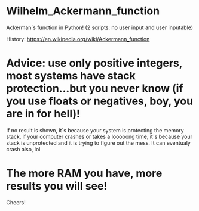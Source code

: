 # Wilhelm_Ackermann_function
Ackerman´s function in Python! (2 scripts: no user input and user inputable)

History: https://en.wikipedia.org/wiki/Ackermann_function 

# Advice: use only positive integers, most systems have stack protection...but you never know (if you use floats or negatives, boy, you are in for hell)!

If no result is shown, it´s because your system is protecting the memory stack, if your computer crashes or takes a looooong time, it´s because your stack is unprotected and it is trying to figure out the mess. It can eventualy crash also, lol

# The more RAM you have, more results you will see!

Cheers!
